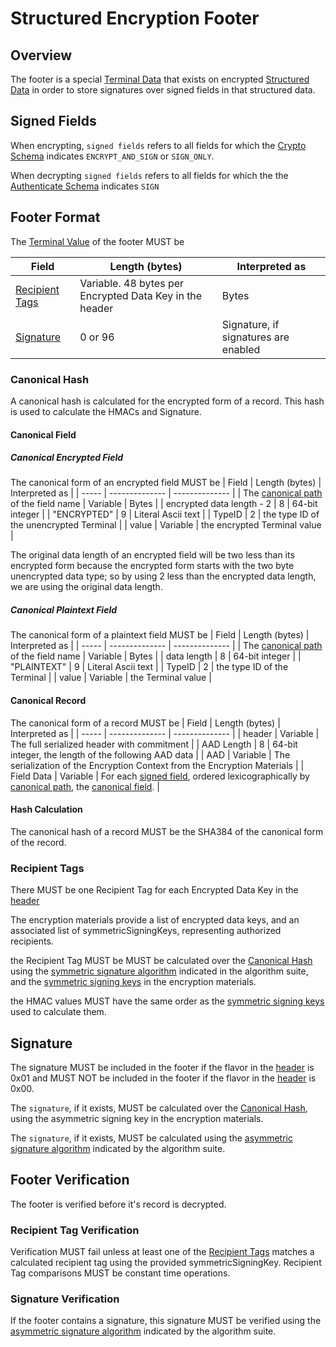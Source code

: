 [//]: # "Copyright Amazon.com Inc. or its affiliates. All Rights Reserved."
[//]: # "SPDX-License-Identifier: CC-BY-SA-4.0"

# Structured Encryption Footer

## Overview

The footer is a special [Terminal Data](./structures.md#terminal-data)
that exists on encrypted [Structured Data](./structures.md#structured-data)
in order to store signatures over signed fields in that structured data.

## Signed Fields

When encrypting, `signed fields` refers to all fields for which the
[Crypto Schema](./structures.md#crypto-schema) indicates `ENCRYPT_AND_SIGN` or `SIGN_ONLY`.

When decrypting `signed fields` refers to all fields for which the
the [Authenticate Schema](./structures.md#authenticate-schema) indicates `SIGN`

## Footer Format

The [Terminal Value](./structures.md#terminal-value) of the footer MUST be

| Field                             | Length (bytes)                                          | Interpreted as                       |
| --------------------------------- | ------------------------------------------------------- | ------------------------------------ |
| [Recipient Tags](#recipient-tags) | Variable. 48 bytes per Encrypted Data Key in the header | Bytes                                |
| [Signature](#signature)           | 0 or 96                                                 | Signature, if signatures are enabled |

### Canonical Hash

A canonical hash is calculated for the encrypted form of a record.
This hash is used to calculate the HMACs and Signature.

#### Canonical Field

##### Canonical Encrypted Field

The canonical form of an encrypted field MUST be
| Field | Length (bytes) | Interpreted as |
| ----- | -------------- | -------------- |
| The [canonical path](./header.md#canonical-path) of the field name | Variable | Bytes |
| encrypted data length - 2 | 8 | 64-bit integer |
| "ENCRYPTED" | 9 | Literal Ascii text |
| TypeID | 2 | the type ID of the unencrypted Terminal |
| value | Variable | the encrypted Terminal value |

The original data length of an encrypted field will be two less than its encrypted form
because the encrypted form starts with the two byte unencrypted data type;
so by using 2 less than the encrypted data length, we are using the original data length.

##### Canonical Plaintext Field

The canonical form of a plaintext field MUST be
| Field | Length (bytes) | Interpreted as |
| ----- | -------------- | -------------- |
| The [canonical path](./header.md#canonical-path) of the field name | Variable | Bytes |
| data length | 8 | 64-bit integer |
| "PLAINTEXT" | 9 | Literal Ascii text |
| TypeID | 2 | the type ID of the Terminal |
| value | Variable | the Terminal value |

#### Canonical Record

The canonical form of a record MUST be
| Field | Length (bytes) | Interpreted as |
| ----- | -------------- | -------------- |
| header | Variable | The full serialized header with commitment |
| AAD Length | 8 | 64-bit integer, the length of the following AAD data |
| AAD | Variable | The serialization of the Encryption Context from the Encryption Materials |
| Field Data | Variable | For each [signed field](#signed-fields), ordered lexicographically by [canonical path](./header.md#canonical-path), the [canonical field](#canonical-field). |

#### Hash Calculation

The canonical hash of a record MUST be the SHA384 of the canonical form of the record.

### Recipient Tags

There MUST be one Recipient Tag for each Encrypted Data Key in the [header](./header.md#encrypted-data-keys)

The encryption materials provide a list of encrypted data keys,
and an associated list of symmetricSigningKeys,
representing authorized recipients.

the Recipient Tag MUST be MUST be calculated over the [Canonical Hash](#canonical-hash)
using the [symmetric signature algorithm](../../submodules/MaterialProviders/aws-encryption-sdk-specification/framework/algorithm-suites.md#algorithm-suites-signature-settings)
indicated in the algorithm suite,
and the
[symmetric signing keys](../../submodules/MaterialProviders/aws-encryption-sdk-specification/framework/structures.md#symmetric-signing-keys)
in the encryption materials.

the HMAC values MUST have the same order as the
[symmetric signing keys](../../submodules/MaterialProviders/aws-encryption-sdk-specification/framework/structures.md#symmetric-signing-keys)
used to calculate them.

## Signature

The signature MUST be included in the footer if the flavor
in the [header](./header.md#format-flavor) is 0x01
and MUST NOT be included in the footer if the flavor
in the [header](./header.md#format-flavor) is 0x00.

The `signature`, if it exists, MUST be calculated over the [Canonical Hash](#canonical-hash),
using the asymmetric signing key in the encryption materials.

The `signature`, if it exists, MUST be calculated using the
[asymmetric signature algorithm](../../submodules/MaterialProviders/aws-encryption-sdk-specification/framework/algorithm-suites.md#algorithm-suites-signature-settings)
indicated by the algorithm suite.

## Footer Verification

The footer is verified before it's record is decrypted.

### Recipient Tag Verification

Verification MUST fail unless at least one of the [Recipient Tags](#recipient-tags)
matches a calculated recipient tag using the provided symmetricSigningKey.
Recipient Tag comparisons MUST be constant time operations.

### Signature Verification

If the footer contains a signature, this signature MUST be verified using the
[asymmetric signature algorithm](../../submodules/MaterialProviders/aws-encryption-sdk-specification/framework/algorithm-suites.md#algorithm-suites-signature-settings)
indicated by the algorithm suite.
